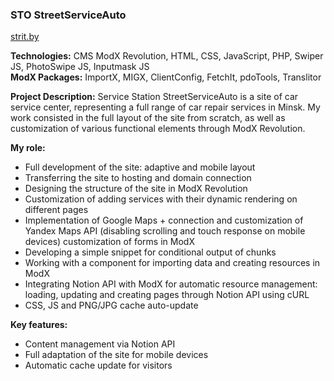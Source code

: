 ### STO StreetServiceAuto

[strit.by](https://strit.by/)

**Technologies:** CMS ModX Revolution, HTML, CSS, JavaScript, PHP, Swiper JS, PhotoSwipe JS, Inputmask JS  
**ModX Packages:** ImportX, MIGX, ClientConfig, FetchIt, pdoTools, Translitor

**Project Description:**
Service Station StreetServiceAuto is a site of car service center, representing a full range of car repair services in Minsk. My work consisted in the full layout of the site from scratch, as well as customization of various functional elements through ModX Revolution.

**My role:**
- Full development of the site: adaptive and mobile layout
- Transferring the site to hosting and domain connection
- Designing the structure of the site in ModX Revolution
- Customization of adding services with their dynamic rendering on different pages
- Implementation of Google Maps + connection and customization of Yandex Maps API (disabling scrolling and touch response on mobile devices) customization of forms in ModX
- Developing a simple snippet for conditional output of chunks
- Working with a component for importing data and creating resources in ModX
- Integrating Notion API with ModX for automatic resource management: loading, updating and creating pages through Notion API using cURL
- CSS, JS and PNG/JPG cache auto-update

**Key features:**
- Content management via Notion API
- Full adaptation of the site for mobile devices
- Automatic cache update for visitors